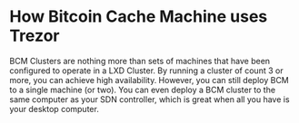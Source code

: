 # How Bitcoin Cache Machine uses Trezor

BCM Clusters are nothing more than sets of machines that have been configured to operate in a LXD Cluster. By running a cluster of count 3 or more, you can achieve high availability. However, you can still deploy BCM to a single machine (or two).  You can even deploy a BCM cluster to the same computer as your SDN controller, which is great when all you have is your desktop computer.

